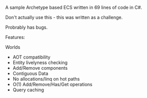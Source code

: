 A sample Archetype based ECS written in 69 lines of code in C#.

Don't actually use this - this was written as a challenge.

Probrably has bugs.

Features:

Worlds
- AOT compatibility
- Entity livelyness checking
- Add/Remove components
- Contiguous Data
- No allocations/linq on hot paths
- O(1) Add/Remove/Has/Get operations
- Query caching
